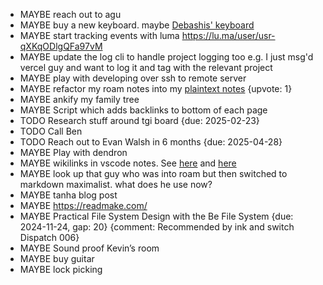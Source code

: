 - MAYBE reach out to agu
- MAYBE buy a new keyboard. maybe [Debashis' keyboard](https://www.moergo.com/collections/glove80-keyboards/products/glove80-split-ergonomic-keyboard-revision-2?variant=47282998739217)
- MAYBE start tracking events with luma https://lu.ma/user/usr-qXKqODlgQFa97vM
- MAYBE update the log cli to handle project logging too e.g. I just msg'd vercel guy and want to log it and tag with the relevant project [](logging.md) [](2024-12-17_08-07-12_-0500.md)
- MAYBE play with developing over ssh to remote server
- MAYBE refactor my roam notes into my [plaintext notes](./digital-home.md) {upvote: 1}
- MAYBE ankify my family tree
- MAYBE Script which adds backlinks to bottom of each page
- TODO Research stuff around tgi board {due: 2025-02-23}
- TODO Call Ben 
- TODO Reach out to Evan Walsh in 6 months {due: 2025-04-28}
- MAYBE Play with dendron [](./digital-home.md)
- MAYBE wikilinks in vscode notes. See [here](https://marketplace.visualstudio.com/items?itemName=kortina.vscode-markdown-notes) and [here](https://marketplace.visualstudio.com/items?itemName=shd101wyy.markdown-preview-enhanced) 
- MAYBE look up that guy who was into roam but then switched to markdown maximalist. what does he use now? 
- MAYBE tanha blog post
- MAYBE https://readmake.com/
- MAYBE Practical File System Design with the Be File System {due: 2024-11-24, gap: 20} {comment: Recommended by ink and switch Dispatch 006} 
- MAYBE Sound proof Kevin’s room
- MAYBE buy guitar
- MAYBE lock picking
